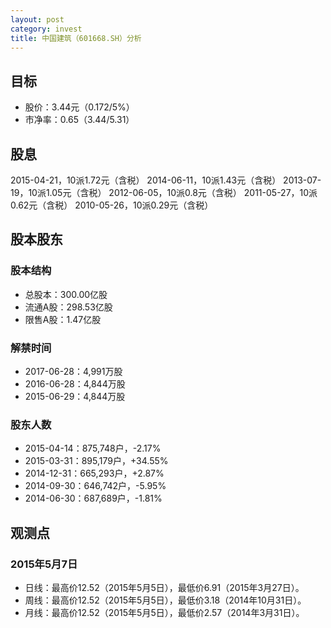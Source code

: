 ```yaml
---
layout: post
category: invest
title: 中国建筑（601668.SH）分析
---
```


## 目标 ##

- 股价：3.44元（0.172/5%）
- 市净率：0.65（3.44/5.31）

## 股息 ##

2015-04-21，10派1.72元（含税）
2014-06-11，10派1.43元（含税）
2013-07-19，10派1.05元（含税）
2012-06-05，10派0.8元（含税）
2011-05-27，10派0.62元（含税）
2010-05-26，10派0.29元（含税）

## 股本股东 ##

### 股本结构 ###

- 总股本：300.00亿股
- 流通A股：298.53亿股
- 限售A股：1.47亿股

### 解禁时间 ###

- 2017-06-28：4,991万股
- 2016-06-28：4,844万股
- 2015-06-29：4,844万股

### 股东人数 ###

- 2015-04-14：875,748户，-2.17%
- 2015-03-31：895,179户，+34.55%
- 2014-12-31：665,293户，+2.87%
- 2014-09-30：646,742户，-5.95%
- 2014-06-30：687,689户，-1.81%

## 观测点 ##

### 2015年5月7日 ###

- 日线：最高价12.52（2015年5月5日），最低价6.91（2015年3月27日）。
- 周线：最高价12.52（2015年5月5日），最低价3.18（2014年10月31日）。
- 月线：最高价12.52（2015年5月5日），最低价2.57（2014年3月31日）。
